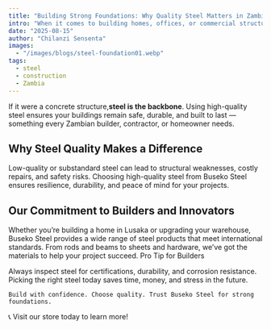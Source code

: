 ```yaml
---
title: "Building Strong Foundations: Why Quality Steel Matters in Zambia"
intro: "When it comes to building homes, offices, or commercial structures, the strength of your materials determines the safety and longevity of your project. Here's why quality steel from Buseko Steel matters."
date: "2025-08-15"
author: "Chilanzi Sensenta"
images:
  - "/images/blogs/steel-foundation01.webp"
tags:
  - steel
  - construction
  - Zambia
---
```


If it were a concrete structure,**steel is the backbone**. Using high-quality steel ensures your buildings remain safe, durable, and built to last — something every Zambian builder, contractor, or homeowner needs.

## Why Steel Quality Makes a Difference

Low-quality or substandard steel can lead to structural weaknesses, costly repairs, and safety risks. Choosing high-quality steel from Buseko Steel ensures resilience, durability, and peace of mind for your projects.

## Our Commitment to Builders and Innovators

Whether you’re building a home in Lusaka or upgrading your warehouse, Buseko Steel provides a wide range of steel products that meet international standards. From rods and beams to sheets and hardware, we’ve got the materials to help your project succeed.
Pro Tip for Builders

Always inspect steel for certifications, durability, and corrosion resistance. Picking the right steel today saves time, money, and stress in the future.

    Build with confidence. Choose quality. Trust Buseko Steel for strong foundations.

📞 Visit our store today to learn more!
